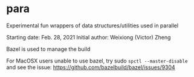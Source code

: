 # para
Experimental fun wrappers of data structures/utilities used in parallel

Starting date: Feb. 28, 2021
Initial author: Weixiong (Victor) Zheng

Bazel is used to manage the build

For MacOSX users unable to use bazel, try sudo `spctl --master-disable` and
see the issue: https://github.com/bazelbuild/bazel/issues/9304
